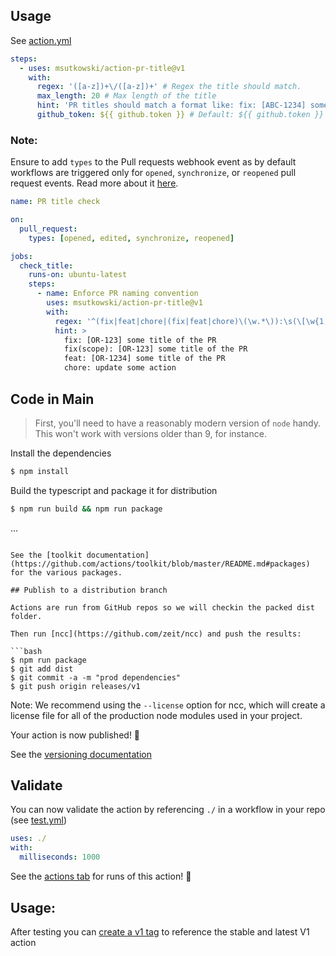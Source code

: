 ## Usage

See [action.yml](./action.yml)

```yaml
steps:
  - uses: msutkowski/action-pr-title@v1
    with:
      regex: '([a-z])+\/([a-z])+' # Regex the title should match.
      max_length: 20 # Max length of the title
      hint: 'PR titles should match a format like: fix: [ABC-1234] some description' # A hint for the desired format
      github_token: ${{ github.token }} # Default: ${{ github.token }}
```

### Note:

Ensure to add `types` to the Pull requests webhook event as by default workflows are triggered only
for `opened`, `synchronize`, or `reopened` pull request events. Read more about
it [here](https://docs.github.com/en/actions/using-workflows/events-that-trigger-workflows#pull_request).

```yaml
name: PR title check

on:
  pull_request:
    types: [opened, edited, synchronize, reopened]

jobs:
  check_title:
    runs-on: ubuntu-latest
    steps:
      - name: Enforce PR naming convention
        uses: msutkowski/action-pr-title@v1
        with:
          regex: '^(fix|feat|chore|(fix|feat|chore)\(\w.*\)):\s(\[\w{1,8}-\d{1,8}\]|.*).*'
          hint: >
            fix: [OR-123] some title of the PR
            fix(scope): [OR-123] some title of the PR
            feat: [OR-1234] some title of the PR
            chore: update some action
```

## Code in Main

> First, you'll need to have a reasonably modern version of `node` handy. This won't work with versions older than 9, for instance.

Install the dependencies

```bash
$ npm install
```

Build the typescript and package it for distribution

```bash
$ npm run build && npm run package
```

...

````

See the [toolkit documentation](https://github.com/actions/toolkit/blob/master/README.md#packages) for the various packages.

## Publish to a distribution branch

Actions are run from GitHub repos so we will checkin the packed dist folder.

Then run [ncc](https://github.com/zeit/ncc) and push the results:

```bash
$ npm run package
$ git add dist
$ git commit -a -m "prod dependencies"
$ git push origin releases/v1
````

Note: We recommend using the `--license` option for ncc, which will create a license file for all of the production node modules used in your project.

Your action is now published! :rocket:

See the [versioning documentation](https://github.com/actions/toolkit/blob/master/docs/action-versioning.md)

## Validate

You can now validate the action by referencing `./` in a workflow in your repo (see [test.yml](.github/workflows/test.yml))

```yaml
uses: ./
with:
  milliseconds: 1000
```

See the [actions tab](https://github.com/actions/typescript-action/actions) for runs of this action! :rocket:

## Usage:

After testing you can [create a v1 tag](https://github.com/actions/toolkit/blob/master/docs/action-versioning.md) to reference the stable and latest V1 action
